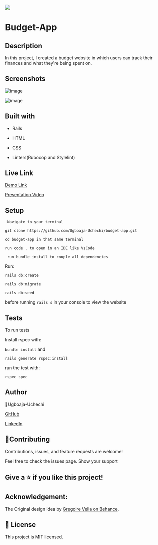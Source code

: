![](https://img.shields.io/badge/Microverse-blueviolet)

# Budget-App

## Description

In this project, I created a budget website in which users can track their finances and what they're being spent on. 

## Screenshots

![image](https://user-images.githubusercontent.com/74814780/159991267-1dcae1b2-f4a4-4837-be7a-dc4877926c5b.png)

![image](https://user-images.githubusercontent.com/74814780/159991298-b0889634-e711-4676-89e0-fc7f0d271367.png)

## Built with

- Rails

- HTML

- CSS

- Linters(Rubocop and Stylelint)

## Live Link
[Demo Link](http://127.0.0.1:3000/users/sign_up)

[Presentation Video](https://www.loom.com/share/b04c99be722645e9a9621f127753e7b4)

## Setup

` Navigate to your terminal`

`git clone https://github.com/Ugboaja-Uchechi/budget-app.git`

`cd budget-app in that same terminal`

`run code . to open in an IDE like VsCode`

` run bundle install to couple all dependencies`

Run:

`rails db:create`

`rails db:migrate`

`rails db:seed`

before running `rails s` in your console to view the website

## Tests

To run tests

Install rspec with:

`bundle install`
and

`rails generate rspec:install`

run the test with:

`rspec spec`

## Author

👤Ugboaja-Uchechi

[GitHub](https://github.com/Ugboaja-Uchechi)

[LinkedIn](https://www.linkedin.com/in/stephanie-ugboaja-930a2a216/)

## 🤝Contributing

Contributions, issues, and feature requests are welcome!

Feel free to check the issues page. Show your support

## Give a ⭐️ if you like this project!

## Acknowledgement:

The Original design idea by [Gregoire Vella on Behance](https://www.behance.net/gregoirevella).

## 📝 License

This project is MIT licensed.
